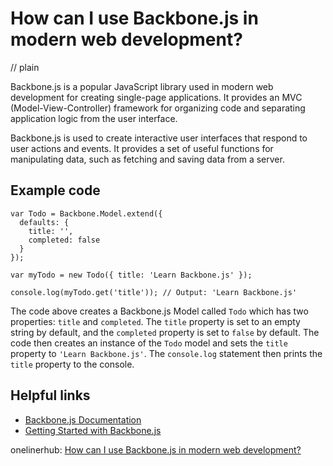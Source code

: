 # How can I use Backbone.js in modern web development?
// plain

Backbone.js is a popular JavaScript library used in modern web development for creating single-page applications. It provides an MVC (Model-View-Controller) framework for organizing code and separating application logic from the user interface.

Backbone.js is used to create interactive user interfaces that respond to user actions and events. It provides a set of useful functions for manipulating data, such as fetching and saving data from a server.

## Example code

```
var Todo = Backbone.Model.extend({
  defaults: {
    title: '',
    completed: false
  }
});

var myTodo = new Todo({ title: 'Learn Backbone.js' });

console.log(myTodo.get('title')); // Output: 'Learn Backbone.js'
```

The code above creates a Backbone.js Model called `Todo` which has two properties: `title` and `completed`. The `title` property is set to an empty string by default, and the `completed` property is set to `false` by default. The code then creates an instance of the `Todo` model and sets the `title` property to `'Learn Backbone.js'`. The `console.log` statement then prints the `title` property to the console.

## Helpful links
- [Backbone.js Documentation](https://backbonejs.org/)
- [Getting Started with Backbone.js](https://www.tutorialspoint.com/backbonejs/index.htm)

onelinerhub: [How can I use Backbone.js in modern web development?](https://onelinerhub.com/backbone.js/how-can-i-use-backbone-js-in-modern-web-development)